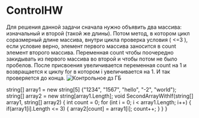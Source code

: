 # ControlHW
Для решения данной задачи сначала нужно объявить два массива: изначальный и второй (такой же длины). Потом метод, в котором цикл соразмерный длине массива, внутри цикла проверка условия ( <=3 ), если условие верно, элемент первого массива заносится в count элемент второго массива. Переменная count чтобы поочередно закидывать из первого массива во второй и чтобы потом не было пробелов. После присвоения увеличивается переменная count на 1 и возвращается к циклу for в котором i увеличивается на 1. И так проверяется до конца.
![Контрольное дз ГБ](https://user-images.githubusercontent.com/124172672/229623552-f30b7cfd-d351-476e-86a4-ae978daa939f.png)

string[] array1 = new string[5] {"1234", "1567", "hello", "-2", "world");
string[] array2 = new string[array1.Length];
void SecondArrayWithIf(string[] array1, string[] array2)
{
   int count = 0;
   for (int i = 0; i < array1.Length; i++)
   {
   if(array1[i].Length <= 3)
      {
      array2[count] = array1[i];
      count++;
      }
   }
}

